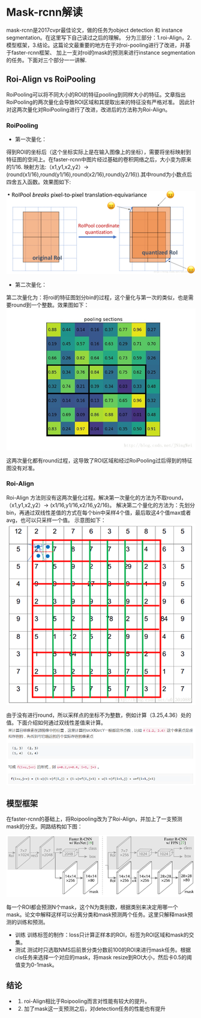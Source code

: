 # Mask-rcnn解读
mask-rcnn是2017cvpr最佳论文，做的任务为object detection 和 instance segmentation。在这里写下自己读过之后的理解。
分为三部分：1.roi-Align，2.模型框架，3.结论。这篇论文最重要的地方在于对roi-pooling进行了改进，并基于faster-rcnn框架、
加上一支对roi的mask的预测来进行instance segmentation的任务。下面对三个部分一一讲解.

## Roi-Align vs RoiPooling
RoiPooling可以将不同大小的ROI的特征pooling到同样大小的特征。文章指出RoiPooling的两次量化会导致ROI区域和其提取出来的特征没有严格对准。
因此针对这两次量化对RoiPooling进行了改进，改进后的方法称为Roi-Align。

### RoiPooling
- 第一次量化：

得到ROI的坐标后（这个坐标实际上是在输入图像上的坐标），需要将坐标映射到特征图的空间上。在faster-rcnn中图片经过基础的卷积网络之后，大小变为原来的1/16.
映射方法:（x1,y1,x2,y2）-> (round(x1/16),round(y1/16),round(x2/16),round(y2/16)).其中round为小数点后四舍五入函数。效果图如下:

![](/pic/roipooling_1.png)

- 第二次量化：

第二次量化为：将roi的特征图划分bin的过程，这个量化与第一次的类似，也是需要round到一个整数。效果图如下：
![](/pic/roipooling_2.jpg)

这两次量化都有round过程，这导致了ROI区域和经过RoiPooling过后得到的特征图没有对准。

### Roi-Align
Roi-Align 方法则没有这两次量化过程。解决第一次量化的方法为不取round，（x1,y1,x2,y2）-> (x1/16,y1/16,x2/16,y2/16)。
解决第二个量化的方法为：先划分bin，再通过双线性差值的方式在每个bin中采样4个值，最后取这4个值max或者avg，也可以只采样一个值。
示意图如下：
![](/pic/roi_align.png)

由于没有进行round，所以采样点的坐标不为整数，例如计算（3.25,4.36）处的值。下面介绍如何通过双线性差值来计算。
![](/pic/bilinear_interpolation.png)

## 模型框架
在faster-rcnn的基础上，将Roipooling改为了Roi-Align，并加上了一支预测mask的分支。网路结构如下图：

![](/pic/network.png)

每一个ROI都会预测N个mask，这个N为类别数，根据类别来决定用哪一个mask。论文中解释这样可以分离分类和mask预测两个任务。这里只解释mask预测的训练和预测。
- 训练
训练标签的制作：loss只计算正样本的ROI，标签为ROI区域和mask的交集。
- 测试
测试时只选取NMS后前景分类分数前100的ROI来进行mask任务。根据cls任务来选择一个对应的mask，将mask resize到ROI大小，然后卡0.5的阈值变为0-1mask。

## 结论
- 1. roi-Align相比于Roipooling而言对性能有较大的提升。
- 2. 加了mask这一支预测之后，对detection任务的性能也有提升
